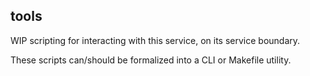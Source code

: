 ## tools
WIP scripting for interacting with this service, on its service boundary.

These scripts can/should be formalized into a CLI or Makefile utility.